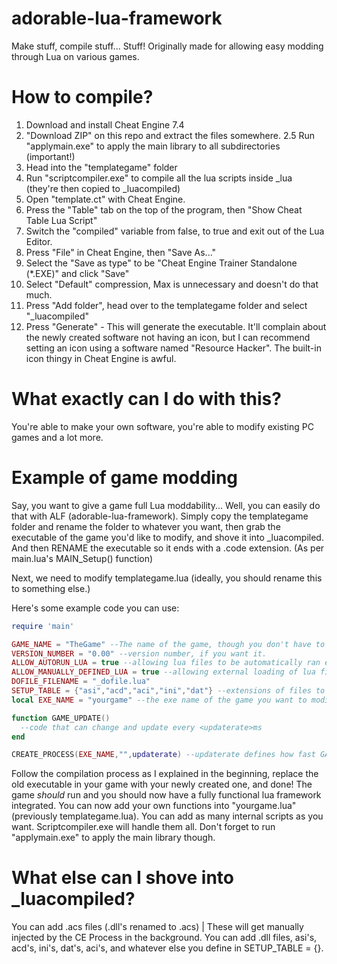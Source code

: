 # adorable-lua-framework
Make stuff, compile stuff... Stuff! Originally made for allowing easy modding through Lua on various games.


# How to compile?

1. Download and install Cheat Engine 7.4
2. "Download ZIP" on this repo and extract the files somewhere.
2.5 Run "applymain.exe" to apply the main library to all subdirectories (important!)
3. Head into the "templategame" folder
4. Run "scriptcompiler.exe" to compile all the lua scripts inside _lua (they're then copied to _luacompiled)
5. Open "template.ct" with Cheat Engine.
6. Press the "Table" tab on the top of the program, then "Show Cheat Table Lua Script"
7. Switch the "compiled" variable from false, to true and exit out of the Lua Editor.
8. Press "File" in Cheat Engine, then "Save As..."
9. Select the "Save as type" to be "Cheat Engine Trainer Standalone (*.EXE)" and click "Save"
10. Select "Default" compression, Max is unnecessary and doesn't do that much.
11. Press "Add folder", head over to the templategame folder and select "_luacompiled"
12. Press "Generate" - This will generate the executable. It'll complain about the newly created software not having an icon, but I can recommend setting an icon using a software named "Resource Hacker". The built-in icon thingy in Cheat Engine is awful.

# What exactly can I do with this?

You're able to make your own software, you're able to modify existing PC games and a lot more.

# Example of game modding

Say, you want to give a game full Lua moddability... Well, you can easily do that with ALF (adorable-lua-framework). Simply copy the templategame folder and rename the folder to whatever you want, then grab the executable of the game you'd like to modify, and shove it into _luacompiled. And then RENAME the executable so it ends with a .code extension. (As per main.lua's MAIN_Setup() function)

Next, we need to modify templategame.lua (ideally, you should rename this to something else.)

Here's some example code you can use:

```lua
require 'main'

GAME_NAME = "TheGame" --The name of the game, though you don't have to define this.
VERSION_NUMBER = "0.00" --version number, if you want it.
ALLOW_AUTORUN_LUA = true --allowing lua files to be automatically ran externally through /lua/autorun/
ALLOW_MANUALLY_DEFINED_LUA = true --allowing external loading of lua files in /lua/_dofile.lua
DOFILE_FILENAME = "_dofile.lua"
SETUP_TABLE = {"asi","acd","aci","ini","dat"} --extensions of files to be setup and used by the executable
local EXE_NAME = "yourgame" --the exe name of the game you want to modify

function GAME_UPDATE()
  --code that can change and update every <updaterate>ms
end

CREATE_PROCESS(EXE_NAME,"",updaterate) --updaterate defines how fast GAME_UPDATE() should be called each millisecond. 1000 = 1 second.
```

Follow the compilation process as I explained in the beginning, replace the old executable in your game with your newly created one, and done! The game *should* run and you should now have a fully functional lua framework integrated. You can now add your own functions into "yourgame.lua" (previously templategame.lua). You can add as many internal scripts as you want. Scriptcompiler.exe will handle them all. Don't forget to run "applymain.exe" to apply the main library though. 

# What else can I shove into _luacompiled?

You can add .acs files (.dll's renamed to .acs) | These will get manually injected by the CE Process in the background.
You can add .dll files, asi's, acd's, ini's, dat's, aci's, and whatever else you define in SETUP_TABLE = {}.
